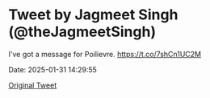 # Tweet by Jagmeet Singh (@theJagmeetSingh)

I've got a message for Poilievre. https://t.co/7shCn1UC2M

Date: 2025-01-31 14:29:55

[Original Tweet](https://x.com/theJagmeetSingh/status/1885334702447591459)
